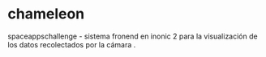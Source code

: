 # chameleon
spaceappschallenge - sistema fronend en inonic 2 para la visualización de los datos recolectados por la cámara .
